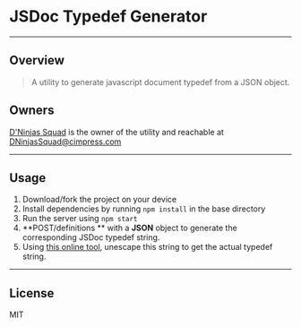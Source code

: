 # JSDoc Typedef Generator

----
## Overview

> A utility to generate javascript document typedef from a JSON object.

## Owners
[D'Ninjas Squad](https://cimpress-support.atlassian.net/wiki/spaces/DNIN/overview) is the owner of the utility and reachable at DNinjasSquad@cimpress.com

----
## Usage
1. Download/fork the project on your device
2. Install dependencies by running `npm install` in the base directory
3. Run the server using `npm start`
4. **POST/definitions ** with a **JSON** object to generate the corresponding JSDoc typedef string.
5. Using [this online tool](https://www.freeformatter.com/json-escape.html), unescape this string to get the actual typedef string.

----
## License
MIT